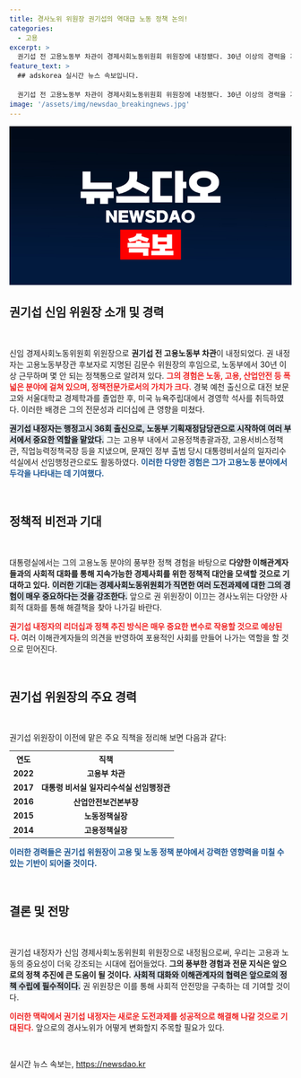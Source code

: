 ```yaml
---
title: 경사노위 위원장 권기섭의 역대급 노동 정책 논의!
categories:
  - 고용
excerpt: >
  권기섭 전 고용노동부 차관이 경제사회노동위원회 위원장에 내정됐다. 30년 이상의 경력을 가진 권 내정자는 노동과 고용 정책의 실무 통으로 기대를 모으고 있다. 지속 가능한 경제사회를 위한 그의 비전이 주목받고 있다.
feature_text: >
  ## adskorea 실시간 뉴스 속보입니다.

  권기섭 전 고용노동부 차관이 경제사회노동위원회 위원장에 내정됐다. 30년 이상의 경력을 가진 권 내정자는 노동과 고용 정책의 실무 통으로 기대를 모으고 있다. 지속 가능한 경제사회를 위한 그의 비전이 주목받고 있다.
image: '/assets/img/newsdao_breakingnews.jpg'
---
```


<p><img src="/assets/img/newsdao_breakingnews.jpg" alt="adskorea 속보" /></p>

<h2 data-ke-size="size26">권기섭 신임 위원장 소개 및 경력</h2>

<p data-ke-size="size16">&nbsp;</p> 

<p>신임 경제사회노동위원회 위원장으로 <strong><b>권기섭 전 고용노동부 차관</b></strong>이 내정되었다. 권 내정자는 고용노동부장관 후보자로 지명된 김문수 위원장의 후임으로, 노동부에서 30년 이상 근무하며 몇 안 되는 정책통으로 알려져 있다. <strong><b><span style="color: #ee2323;">그의 경험은 노동, 고용, 산업안전 등 폭넓은 분야에 걸쳐 있으며, 정책전문가로서의 가치가 크다.</span></b></strong> 경북 예천 출신으로 대전 보문고와 서울대학교 경제학과를 졸업한 후, 미국 뉴욕주립대에서 경영학 석사를 취득하였다. 이러한 배경은 그의 전문성과 리더십에 큰 영향을 미쳤다. </p>

<p><b><span style="background-color: #21538527;">권기섭 내정자는 행정고시 36회 출신으로, 노동부 기획재정담당관으로 시작하여 여러 부서에서 중요한 역할을 맡았다.</span></b> 그는 고용부 내에서 고용정책총괄과장, 고용서비스정책관, 직업능력정책국장 등을 지냈으며, 문재인 정부 출범 당시 대통령비서실의 일자리수석실에서 선임행정관으로도 활동하였다. <strong><b><span style="color: #1a5490;">이러한 다양한 경험은 그가 고용노동 분야에서 두각을 나타내는 데 기여했다.</span></b></strong></p>

<p data-ke-size="size16">&nbsp;</p>

<h2 data-ke-size="size26">정책적 비전과 기대</h2>

<p data-ke-size="size16">&nbsp;</p> 

<p>대통령실에서는 그의 고용노동 분야의 풍부한 정책 경험을 바탕으로 <strong><b>다양한 이해관계자들과의 사회적 대화를 통해 지속가능한 경제사회를 위한 정책적 대안을 모색할 것으로 기대하고 있다.</b></strong> <b><span style="background-color: #21538527;">이러한 기대는 경제사회노동위원회가 직면한 여러 도전과제에 대한 그의 경험이 매우 중요하다는 것을 강조한다.</span></b> 앞으로 권 위원장이 이끄는 경사노위는 다양한 사회적 대화를 통해 해결책을 찾아 나가길 바란다. </p>

<p><strong><b><span style="color: #ee2323;">권기섭 내정자의 리더십과 정책 추진 방식은 매우 중요한 변수로 작용할 것으로 예상된다.</span></b></strong> 여러 이해관계자들의 의견을 반영하여 포용적인 사회를 만들어 나가는 역할을 할 것으로 믿어진다.</p>

<p data-ke-size="size16">&nbsp;</p>

<h2 data-ke-size="size26">권기섭 위원장의 주요 경력</h2>

<p data-ke-size="size16">&nbsp;</p> 

<p>권기섭 위원장이 이전에 맡은 주요 직책을 정리해 보면 다음과 같다:</p>

<table style="width: 100%; border-collapse: collapse;">
  <tr>
    <th style="text-align: center;">연도</th>
    <th style="text-align: center;">직책</th>
  </tr>
  <tr>
    <td style="text-align: center; height: 17px;"><b>2022</b></td>
    <td style="text-align: center; height: 17px;"><b>고용부 차관</b></td>
  </tr>
  <tr>
    <td style="text-align: center; height: 17px;"><b>2017</b></td>
    <td style="text-align: center; height: 17px;"><b>대통령 비서실 일자리수석실 선임행정관</b></td>
  </tr>
  <tr>
    <td style="text-align: center; height: 17px;"><b>2016</b></td>
    <td style="text-align: center; height: 17px;"><b>산업안전보건본부장</b></td>
  </tr>
  <tr>
    <td style="text-align: center; height: 17px;"><b>2015</b></td>
    <td style="text-align: center; height: 17px;"><b>노동정책실장</b></td>
  </tr>
  <tr>
    <td style="text-align: center; height: 17px;"><b>2014</b></td>
    <td style="text-align: center; height: 17px;"><b>고용정책실장</b></td>
  </tr>
</table>

<p><b><span style="color: #1a5490;">이러한 경력들은 권기섭 위원장이 고용 및 노동 정책 분야에서 강력한 영향력을 미칠 수 있는 기반이 되어줄 것이다.</span></b></p>

<p data-ke-size="size16">&nbsp;</p>

<h2 data-ke-size="size26">결론 및 전망</h2>

<p data-ke-size="size16">&nbsp;</p> 

<p>권기섭 내정자가 신임 경제사회노동위원회 위원장으로 내정됨으로써, 우리는 고용과 노동의 중요성이 더욱 강조되는 시대에 접어들었다. <strong><b>그의 풍부한 경험과 전문 지식은 앞으로의 정책 추진에 큰 도움이 될 것이다.</b></strong> <b><span style="background-color: #21538527;">사회적 대화와 이해관계자의 협력은 앞으로의 정책 수립에 필수적이다.</span></b> 권 위원장은 이를 통해 사회적 안전망을 구축하는 데 기여할 것이다. </p>

<p><strong><b><span style="color: #ee2323;">이러한 맥락에서 권기섭 내정자는 새로운 도전과제를 성공적으로 해결해 나갈 것으로 기대된다.</span></b></strong> 앞으로의 경사노위가 어떻게 변화할지 주목할 필요가 있다. </p>

<p data-ke-size="size16">&nbsp;</p>
실시간 뉴스 속보는, <a href="https://newsdao.kr" rel="dofollow">https://newsdao.kr</a>



